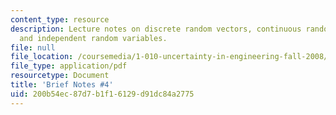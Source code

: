 ```yaml
---
content_type: resource
description: Lecture notes on discrete random vectors, continuous random vectors,
  and independent random variables.
file: null
file_location: /coursemedia/1-010-uncertainty-in-engineering-fall-2008/200b54ec87d7b1f16129d91dc84a2775_notes_04.pdf
file_type: application/pdf
resourcetype: Document
title: 'Brief Notes #4'
uid: 200b54ec-87d7-b1f1-6129-d91dc84a2775
---
```

